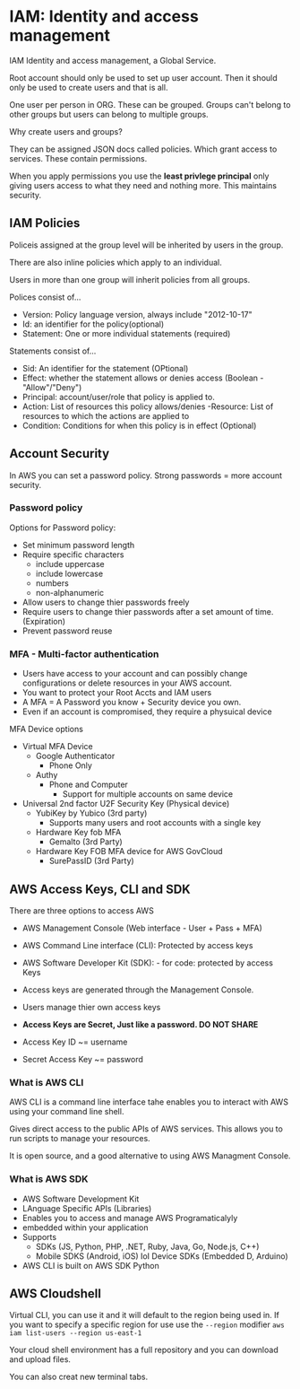 # IAM: Identity and access management

IAM Identity and access management, a Global Service.

Root account should only be used to set up user account. Then it should only be used to create users and that is all. 

One user per person in ORG. These can be grouped. Groups can't belong to other groups but users can belong to multiple groups.

Why create users and groups?

They can be assigned JSON docs called policies. Which grant access to services. These contain permissions. 

When you apply permissions you use the **least privlege principal** only giving users access to what they need and nothing more. This maintains security. 

## IAM Policies

Policeis assigned at the group level will be inherited by users in the group. 

There are also inline policies which apply to an individual. 

Users in more than one group will inherit policies from all groups. 

Polices consist of...

- Version: Policy language version, always include "2012-10-17"
- Id: an identifier for the policy(optional) 
- Statement: One or more individual statements (required)

Statements consist of...

- Sid: An identifier for the statement (OPtional)
- Effect: whether the statement allows or denies access (Boolean - "Allow"/"Deny")
- Principal: account/user/role that policy is applied to. 
- Action: List of resources this policy allows/denies
-Resource: List of resources to which the actions are applied to
- Condition: Conditions for when this policy is in effect (Optional)

## Account Security

In AWS you can set a password policy. Strong passwords = more account security.

### Password policy

Options for Password policy:

- Set minimum password length
- Require specific characters
  - include uppercase
  - include lowercase
  - numbers
  - non-alphanumeric
- Allow users to change thier passwords freely
- Require users to change thier passwords after a set amount of time. (Expiration)
- Prevent password reuse

### MFA - Multi-factor authentication

- Users have access to your account and can possibly change configurations or delete resources in your AWS account.
- You want to protect your Root Accts and IAM users
- A MFA = A Password you know + Security device you own.
- Even if an account is compromised, they require a physuical device 

MFA Device options

- Virtual MFA Device
  - Google Authenticator
    - Phone Only
  - Authy
    - Phone and Computer
      - Support for multiple accounts on same device
- Universal 2nd factor U2F Security Key (Physical device)
  - YubiKey by Yubico (3rd party)
    - Supports many users and root accounts with a single key
  - Hardware Key fob MFA
    - Gemalto (3rd Party)
  - Hardware Key FOB MFA device for AWS GovCloud
    - SurePassID (3rd Party)

## AWS Access Keys, CLI and SDK

There are three options to access AWS

- AWS Management Console (Web interface - User + Pass + MFA)
- AWS Command Line interface (CLI): Protected by access keys
- AWS Software Developer Kit (SDK): - for code: protected by access Keys

- Access keys are generated through the Management Console. 
- Users manage thier own access keys
- **Access Keys are Secret, Just like a password. DO NOT SHARE**
- Access Key ID ~= username
- Secret Access Key ~= password

### What is AWS CLI

AWS CLI is a command line interface tahe enables you to interact with AWS using your command line shell. 

Gives direct access to the public APIs of AWS services. This allows you to run scripts to manage your resources.

It is open source, and a good alternative to using AWS Managment Console.

### What is AWS SDK

- AWS Software Development Kit
- LAnguage Specific APIs (Libraries)
- Enables you to access and manage AWS Programaticalyly
- embedded within your application
- Supports
  - SDKs (JS, Python, PHP, .NET, Ruby, Java, Go, Node.js, C++)
  - Mobile SDKS (Android, iOS)
  IoI Device SDKs (Embedded D, Arduino)
- AWS CLI is built on AWS SDK Python

## AWS Cloudshell 

Virtual CLI, you can use it and it will default to the region being used in. If you want to specify a specific region for use use the `--region` modifier `aws iam list-users --region us-east-1`

Your cloud shell environment has a full repository and you can download and upload files. 

You can also creat new terminal tabs.

